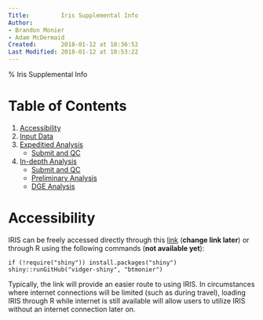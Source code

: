 ```yaml
---
Title:         Iris Supplemental Info
Author:        
- Brandon Monier
- Adam McDermaid
Created:       2018-01-12 at 10:36:52
Last Modified: 2018-01-12 at 10:53:22
---
```


% Iris Supplemental Info

# Table of Contents
1. [Accessibility](#accessibility)
2. [Input Data](#input-data)
3. [Expeditied Analysis](#expedited-analysis)
	* [Submit and QC](#submit-and-qc)
4. [In-depth Analysis](#in-depth-analysis)
	* [Submit and QC](#submit-and-qc)
	* [Preliminary Analysis](#preliminary-analysis)
	* [DGE Analysis](#dge-analysis)

# Accessibility 
IRIS can be freely accessed directly through this [link](http://bmbl.sdstate.edu/VIDGER) (**change link later**) or through R using the following commands (**not available yet**):

```
if (!require("shiny")) install.packages("shiny")
shiny::runGitHub("vidger-shiny", "btmonier")
```

Typically, the link will provide an easier route to using IRIS. In circumstances where internet connections will be limited (such as during travel), loading IRIS through R while internet is still available will allow users to utilize IRIS without an internet connection later on.
